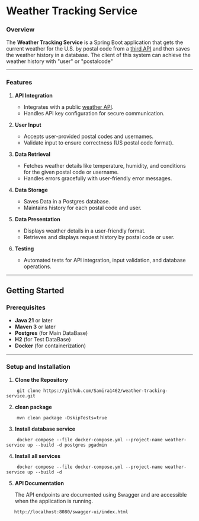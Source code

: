 # Weather Tracking Service

### Overview

The **Weather Tracking Service** is a Spring Boot application that gets the current weather for the U.S. by postal code from a [third API](https://openweathermap.org/) and then saves the weather history in a database. The client of this system can achieve the weather history with "user" or "postalcode"

---
### Features

1. **API Integration**
    - Integrates with a public [weather API](https://openweathermap.org/).
    - Handles API key configuration for secure communication.

2. **User Input**
    - Accepts user-provided postal codes and usernames.
    - Validate input to ensure correctness (US postal code format).

3. **Data Retrieval**
    - Fetches weather details like temperature, humidity, and conditions for the given postal code or username.
    - Handles errors gracefully with user-friendly error messages.

4. **Data Storage**
    - Saves Data in a Postgres database.
    - Maintains history for each postal code and user.

5. **Data Presentation**
    - Displays weather details in a user-friendly format.
    - Retrieves and displays request history by postal code or user.

6. **Testing**
    - Automated tests for API integration, input validation, and database operations.

---
## Getting Started

### Prerequisites
- **Java 21** or later
- **Maven 3** or later
- **Postgres** (for Main DataBase)
- **H2** (for Test DataBase)
- **Docker** (for containerization)
---

### Setup and Installation

1. **Clone the Repository**
```shell
    git clone https://github.com/Samira1462/weather-tracking-service.git
```
2. **clean package**
```shell
    mvn clean package -DskipTests=true
```
3. **Install database service**
```shell
    docker compose --file docker-compose.yml --project-name weather-service up --build -d postgres pgadmin
```
4. **Install all services**
```shell
    docker compose --file docker-compose.yml --project-name weather-service up --build -d
```
5. **API Documentation**
   
   The API endpoints are documented using Swagger and are accessible when the application is running.

```text
   http://localhost:8080/swagger-ui/index.html
```
